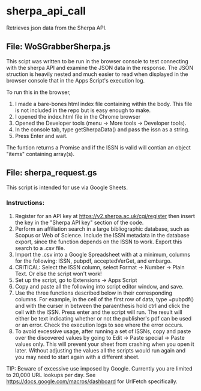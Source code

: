 # sherpa_api_call
Retrieves json data from the Sherpa API.

## File: WoSGrabberSherpa.js
This scipt was written to be run in the browser console to test connecting with the sherpa API and examine the JSON data in the response. The JSON struction is heavily nested and much easier to read when displayed in the browser console that in the Apps Script's execution log.  

To run this in the browser, 
1. I made a bare-bones html index file containing <script src="WoSGrabberSherpa.js"></script> within the body. This file is not included in the repo but is easy enough to make.
2. I opened the index.html file in the Chrome browser
3. Opened the Developer tools (menu -> More tools -> Developer tools). 
4. In the console tab, type getSherpaData() and pass the issn as a string.
5. Press Enter and wait.  

The funtion returns a Promise and if the ISSN is valid will contian an object "items" containing array(s).

## File: sherpa_request.gs
This script is intended for use via Google Sheets.

### Instructions:
1. Register for an API key at https://v2.sherpa.ac.uk/cgi/register then insert the key in the "Sherpa API key" section of the code.
2. Perform an affiliation search in a large bibliographic database, such as Scopus or Web of Science. Include the ISSN metadata in the database export, since the function depends on the ISSN to work. Export this search to a .csv file.
3. Import the .csv into a Google Spreadsheet with at a minimum, columns for the following: ISSN, pubpdf, acceptedVerGet, and embargo.
4. CRITICAL: Select the ISSN column, select Format -> Number -> Plain Text. Or else the script won't work!
5. Set up the script, go to Extensions -> Apps Script
6. Copy and paste all the following into script editor window, and save.
7. Use the three functions described below in their corresponding columns. For example, in the cell of the first row of data, type =pubpdf() and with the curser in between the paraenthesis hold ctrl and click the cell with the ISSN. Press enter and the script will run. The result will either be text indicating whether or not the publisher's pdf can be used or an error. Check the execution logs to see where the error occurs.
8. To avoid excessive usage, after running a set of ISSNs, copy and paste over the discovered values by going to Edit -> Paste special -> Paste values only. This will prevent your sheet from crashing when you open it later. Without adjusting the values all the scripts would run again and you may need to start again with a different sheet.  

TIP: Beware of excessive use imposed by Google. Currently you are limited to 20,000 URL lookups per day. See https://docs.google.com/macros/dashboard for UrlFetch specifically.
